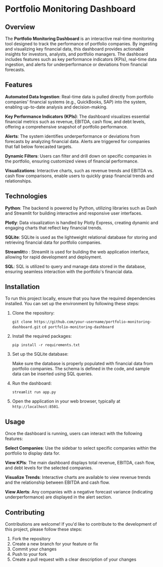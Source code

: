 # Portfolio Monitoring Dashboard
## Overview
The **Portfolio Monitoring Dashboard** is an interactive real-time monitoring tool designed to track the performance of portfolio companies. By ingesting and visualizing key financial data, this dashboard provides actionable insights for investors, analysts, and portfolio managers. The dashboard includes features such as key performance indicators (KPIs), real-time data ingestion, and alerts for underperformance or deviations from financial forecasts.

## Features
**Automated Data Ingestion**: Real-time data is pulled directly from portfolio companies' financial systems (e.g., QuickBooks, SAP) into the system, enabling up-to-date analysis and decision-making.

**Key Performance Indicators (KPIs)**: The dashboard visualizes essential financial metrics such as revenue, EBITDA, cash flow, and debt levels, offering a comprehensive snapshot of portfolio performance.

**Alerts**: The system identifies underperformance or deviations from forecasts by analyzing financial data. Alerts are triggered for companies that fall below forecasted targets.

**Dynamic Filters**: Users can filter and drill down on specific companies in the portfolio, ensuring customized views of financial performance.

**Visualizations**: Interactive charts, such as revenue trends and EBITDA vs. cash flow comparisons, enable users to quickly grasp financial trends and relationships.

## Technologies
**Python**: The backend is powered by Python, utilizing libraries such as Dash and Streamlit for building interactive and responsive user interfaces.

**Plotly**: Data visualization is handled by Plotly Express, creating dynamic and engaging charts that reflect key financial trends.

**SQLite**: SQLite is used as the lightweight relational database for storing and retrieving financial data for portfolio companies.

**Streamlit**to : Streamlit is used for building the web application interface, allowing for rapid development and deployment.

**SQL**: SQL is utilized to query and manage data stored in the database, ensuring seamless interaction with the portfolio's financial data.

## Installation
To run this project locally, ensure that you have the required dependencies installed. You can set up the environment by following these steps:

1. Clone the repository:

    `git clone https://github.com/your-username/portfolio-monitoring-dashboard.git`
    `cd portfolio-monitoring-dashboard`

2. Install the required packages:

    `pip install -r requirements.txt`

3. Set up the SQLite database:

    Make sure the database is properly populated with financial data from portfolio companies. The schema is defined in the code, and sample data can be inserted using SQL queries.

4. Run the dashboard:

    `streamlit run app.py`

5. Open the application in your web browser, typically at `http://localhost:8501`.

## Usage
Once the dashboard is running, users can interact with the following features:

**Select Companies**: Use the sidebar to select specific companies within the portfolio to display data for.

**View KPIs**: The main dashboard displays total revenue, EBITDA, cash flow, and debt levels for the selected companies.

**Visualize Trends**: Interactive charts are available to view revenue trends and the relationship between EBITDA and cash flow.

**View Alerts**: Any companies with a negative forecast variance (indicating underperformance) are displayed in the alert section.

## Contributing
Contributions are welcome! If you'd like to contribute to the development of this project, please follow these steps:

1. Fork the repository
2. Create a new branch for your feature or fix
3. Commit your changes
4. Push to your fork
5. Create a pull request with a clear description of your changes
